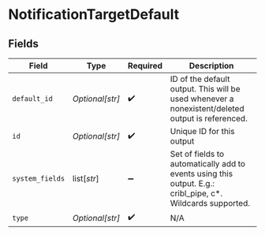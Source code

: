 # NotificationTargetDefault


## Fields

| Field                                                                                                      | Type                                                                                                       | Required                                                                                                   | Description                                                                                                |
| ---------------------------------------------------------------------------------------------------------- | ---------------------------------------------------------------------------------------------------------- | ---------------------------------------------------------------------------------------------------------- | ---------------------------------------------------------------------------------------------------------- |
| `default_id`                                                                                               | *Optional[str]*                                                                                            | :heavy_check_mark:                                                                                         | ID of the default output. This will be used whenever a nonexistent/deleted output is referenced.           |
| `id`                                                                                                       | *Optional[str]*                                                                                            | :heavy_check_mark:                                                                                         | Unique ID for this output                                                                                  |
| `system_fields`                                                                                            | list[*str*]                                                                                                | :heavy_minus_sign:                                                                                         | Set of fields to automatically add to events using this output. E.g.: cribl_pipe, c*. Wildcards supported. |
| `type`                                                                                                     | *Optional[str]*                                                                                            | :heavy_check_mark:                                                                                         | N/A                                                                                                        |